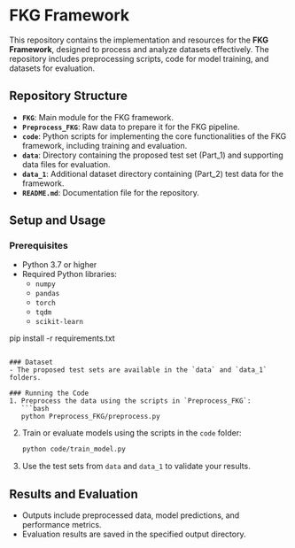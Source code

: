
# FKG Framework

This repository contains the implementation and resources for the **FKG Framework**, designed to process and analyze datasets effectively. The repository includes preprocessing scripts, code for model training, and datasets for evaluation.

## Repository Structure

- **`FKG`**: Main module for the FKG framework.  
- **`Preprocess_FKG`**: Raw data to prepare it for the FKG pipeline.  
- **`code`**: Python scripts for implementing the core functionalities of the FKG framework, including training and evaluation.  
- **`data`**: Directory containing the proposed test set (Part_1) and supporting data files for evaluation.  
- **`data_1`**: Additional dataset directory containing (Part_2) test data for the framework.  
- **`README.md`**: Documentation file for the repository.



## Setup and Usage

### Prerequisites
- Python 3.7 or higher
- Required Python libraries:
  - `numpy`
  - `pandas`
  - `torch`
  - `tqdm`
  - `scikit-learn`


pip install -r requirements.txt
```

### Dataset
- The proposed test sets are available in the `data` and `data_1` folders.

### Running the Code
1. Preprocess the data using the scripts in `Preprocess_FKG`:
   ```bash
   python Preprocess_FKG/preprocess.py
   ```
2. Train or evaluate models using the scripts in the `code` folder:
   ```bash
   python code/train_model.py
   ```
3. Use the test sets from `data` and `data_1` to validate your results.

## Results and Evaluation

- Outputs include preprocessed data, model predictions, and performance metrics.
- Evaluation results are saved in the specified output directory.




